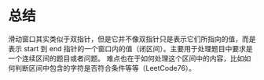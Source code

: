 # 总结

滑动窗口其实类似于双指针，但是它并不像双指针只是表示它们所指向的值，而是表示 start 到 end 指针的一个窗口内的值（闭区间）。主要用于处理题目中要求是一个连续区间的题目或者问题。
难点也在于如何处理这个区间中的内容，比如如何判断区间中包含的字符是否符合条件等等（LeetCode76）。
